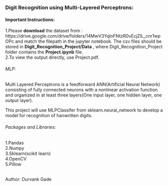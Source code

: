 <h3>Digit Recognition using Multi-Layered Perceptrons:</h3>
<h4>Important Instructions: </h4>
1.Please <b>download</b> the dataset from : https://drive.google.com/drive/folders/14MwV3YqlnFNtzR0vEcjZlL_cnr1wpOPc  and match the filepath in the jupyter notebook. The csv files should be stored in <b>Digit_Recognition_Project/Data</b> , where Digit_Recognition_Project folder contains the <b>Project.ipynb</b> file. <br>
2.To view the output directly, use Project.pdf.<br>
<h6>MLP:</h6>Multi Layered Perceptrons is a feedforward ANN(Artificial Neural Network) consisting of fully connected neurons with a nonlinear activation function and organized in at least three layers(One input layer, one hidden layer, one output layer).

This project will use MLPClassifer from sklearn.neural_network to develop a model for recognition of hanwritten digits. 

<h6>Packages and Libraries:</h6>
1.Pandas<br>
2.Numpy<br>
3.Sklearn(scikit learn)<br>
4.OpenCV<br>
5.Pillow<br>
<br>

Author: Durvank Gade
